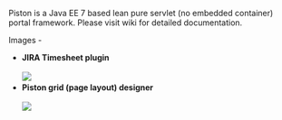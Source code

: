 Piston is a Java EE 7 based lean pure servlet (no embedded container) portal framework. Please visit wiki for detailed documentation.

Images -

<ul>
<li>
    <b>JIRA Timesheet plugin</b>
    <br/>
    <br/>
    <img src="http://pbs.twimg.com/media/B0pqKyCIMAA6Rj-.png:large" />
</li>
<li>
    <b>Piston grid (page layout) designer</b>
    <br/>
    <br/>
    <img src="http://pbs.twimg.com/media/B0sGkUVCUAEHBHo.png" />
</li>
</ul>
